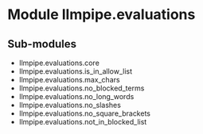 Module llmpipe.evaluations
==========================

Sub-modules
-----------
* llmpipe.evaluations.core
* llmpipe.evaluations.is_in_allow_list
* llmpipe.evaluations.max_chars
* llmpipe.evaluations.no_blocked_terms
* llmpipe.evaluations.no_long_words
* llmpipe.evaluations.no_slashes
* llmpipe.evaluations.no_square_brackets
* llmpipe.evaluations.not_in_blocked_list